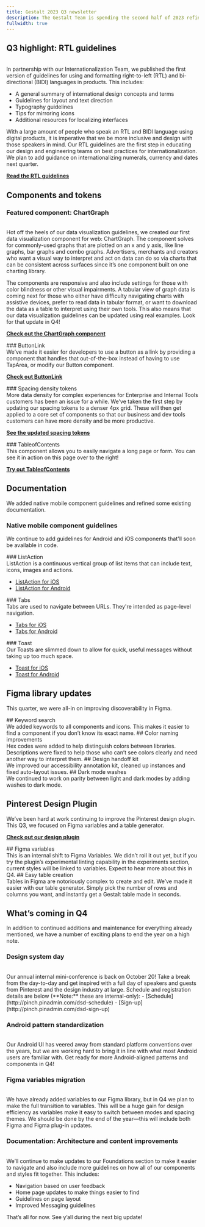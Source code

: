 ```yaml
---
title: Gestalt 2023 Q3 newsletter
description: The Gestalt Team is spending the second half of 2023 refining, cleaning up and improving previous iterations. We also cranked out brand new components, guidelines and tokens along the way.
fullwidth: true
---
```


## Q3 highlight: RTL guidelines 
<ImgHero width={1050} height={590} src="https://i.pinimg.com/originals/a8/64/02/a864028b1abd18cdc2794e44fadd7b97.png" alt="Illustration showing 3 screens with content flowing from right to left." />
<br />
In partnership with our Internationalization Team, we published the first version of guidelines for using and formatting right-to-left (RTL) and bi-directional (BIDI) languages in products. This includes:

- A general summary of international design concepts and terms
- Guidelines for layout and text direction
- Typography guidelines
- Tips for mirroring icons
- Additional resources for localizing interfaces

With a large amount of people who speak an RTL and BIDI language using digital products, it is imperative that we be more inclusive and design with those speakers in mind. Our RTL guidelines are the first step in educating our design and engineering teams on best practices for internationalization. We plan to add guidance on internationalizing numerals, currency and dates next quarter.

**[Read the RTL guidelines](https://gestalt.pinterest.systems/foundations/rtl_guidelines/about_international_design)**

## Components and tokens
### Featured component: ChartGraph
<ImgHero width={1050} height={590} src="https://i.pinimg.com/originals/96/50/a3/9650a322f58fa3614a325cea3284d0ad.png" alt="Illustration bar and line graphs in a checkboard grid." />
<br />
Hot off the heels of our data visualization guidelines, we created our first data visualization component for web: ChartGraph. The component solves for commonly-used graphs that are plotted on an x and y axis, like line graphs, bar graphs and combo graphs. ‌Advertisers, merchants and creators who want a visual way to interpret and act on data can do so via charts that can be consistent across surfaces since it’s one component built on one charting library.

The components are responsive and also include settings for those with color blindness or other visual impairments. A tabular view of graph data is coming next for those who either have difficulty navigating charts with assistive devices, prefer to read data in tabular format, or want to download the data as a table to interpret using their own tools. This also means that our data visualization guidelines can be updated using real examples. Look for that update in Q4!

**[Check out the ChartGraph component](https://gestalt.pinterest.systems/web/chartgraph)**

<TwoCol>
<Group>
### ButtonLink
<ImgHero width={525} height={350} src="https://i.pinimg.com/originals/58/f2/d5/58f2d55de641a773ea50dbcaa26517a3.png" alt="An illustration of a button on a page with a Visit icon next to the label signifying that it is a link." />
<br />
We’ve made it easier for developers to use a button as a link by providing a component that handles that out-of-the-box instead of having to use TapArea, or modify our Button component.

**[Check out ButtonLink](https://gestalt.pinterest.systems/web/buttonlink)**
</Group>

<Group>
### Spacing density tokens
<ImgHero width={525} height={350} src="https://i.pinimg.com/originals/c9/ee/91/c9ee91ba0da8ac1ad0de923a567819f0.png" alt="An illustration showing gradual increases in spacing with the increments of 4px, 8px and 12px." />
<br />
More data density for complex experiences for Enterprise and Internal Tools customers has been an issue for a while. We’ve taken the first step by updating our spacing tokens to a denser 4px grid. These will then get applied to a core set of components so that our business and dev tools customers can have more density and be more productive.

**[See the updated spacing tokens](https://gestalt.pinterest.systems/foundations/design_tokens/overview#Spacing)**
</Group>
</TwoCol>

<TwoCol>
<Group>
### TableofContents
<ImgHero width={525} height={350} src="https://i.pinimg.com/originals/50/2e/3f/502e3fafcc8b933638b0a2f58593db27.png" alt="An illustration showing content on a page with TableofContents next to it." />
<br />
This component allows you to easily navigate a long page or form. You can see it in action on this page over to the right!

**[Try out TableofContents](https://gestalt.pinterest.systems/web/tableofcontents)**
</Group>
<Group></Group>
</TwoCol>

## Documentation
We added native mobile component guidelines and refined some existing documentation.

### Native mobile component guidelines
We continue to add guidelines for Android and iOS components that'll soon be available in code.

<TwoCol>
<Group>
### ListAction
<ImgHero width={525} height={350} src="https://i.pinimg.com/originals/02/18/d3/0218d3becaeff05715189211b3e224a1.png" alt="An illustration showing a ListAction." />
<br />
ListAction is a continuous vertical group of list items that can include text, icons, images and actions.

* [ListAction for iOS](https://gestalt.pinterest.systems/ios/listaction)
* [ListAction for Android](https://gestalt.pinterest.systems/android/listaction)
</Group>
<Group>
### Tabs
<ImgHero width={525} height={350} src="https://i.pinimg.com/originals/b4/26/bd/b426bd05929fa90b4ea5e9f248b7db03.png" alt="An illustration showing tabs with a Pin representation underneath them." />
<br />
Tabs are used to navigate between URLs. They're intended as page-level navigation.

* [Tabs for iOS](https://gestalt.pinterest.systems/ios/tabs)
* [Tabs for Android](https://gestalt.pinterest.systems/android/tabs)

</Group>
</TwoCol>

<TwoCol>
<Group>
### Toast
<ImgHero width={525} height={350} src="https://i.pinimg.com/originals/27/00/35/270035cd6766a6ecc9bf54acc89776b9.png" alt="An illustration shown a toast at the bottom of a mobile screen." />
<br />
Our Toasts are slimmed down to allow for quick, useful messages without taking up too much space.

* [Toast for iOS](https://gestalt.pinterest.systems/ios/toast)
* [Toast for Android](https://gestalt.pinterest.systems/android/toast)
</Group>
<Group></Group>
</TwoCol>

## Figma library updates
This quarter, we were all-in on improving discoverability in Figma.

<TwoCol>
<Group>
## Keyword search
<ImgHero width={525} height={350} src="https://i.pinimg.com/originals/48/12/f6/4812f6f8f42c2082e99069c140db24fe.png" alt="An illustration of a magnifying glass focusing on keywords." />
<br />
We added keywords to all components and icons. This makes it easier to find a component if you don’t know its exact name.
</Group>
<Group>
## Color naming improvements
<ImgHero width={525} height={350} src="https://i.pinimg.com/originals/cc/9c/44/cc9c445bed7136991d00392bf0682e4a.png" alt="An illustration of a swatchbook fanned out to show multiple color ramps." />
<br />
Hex codes were added to help distinguish colors between libraries. Descriptions were fixed to help those who can’t see colors clearly and need another way to interpret them.
</Group>
</TwoCol>

<TwoCol>
<Group>
## Design handoff kit
<ImgHero width={525} height={350} src="https://i.pinimg.com/originals/cb/d4/b3/cbd4b3fce3fb44d9ae75d9985efea751.png" alt="An illustration with the Figma logo in the center of it to signify our handoff kit." />
<br />
We improved our accessibility annotation kit, cleaned up instances and fixed auto-layout issues.
</Group>
<Group>
## Dark mode washes
<ImgHero width={525} height={350} src="https://i.pinimg.com/originals/6d/86/63/6d8663dfc8e7cbd611c54a332c5c4f65.png" alt="An illustration of a dark wash circle overlaying a lighter circle to show the concept of transparency." />
<br />
We continued to work on parity between light and dark modes by adding washes to dark mode.
</Group>
</TwoCol>

## Pinterest Design Plugin
We’ve been hard at work continuing to improve the Pinterest design plugin. This Q3, we focused on Figma variables and a table generator.

**[Check out our design plugin](http://pinch.pinadmin.com/pinterest-design-plugin)**

<TwoCol>
<Group>
## Figma variables
<ImgHero width={525} height={350} src="https://i.pinimg.com/originals/22/a7/49/22a74910e7137148709bbfa0bd485e54.png" alt="An illustration showing a variable being connected to components and styles." />
<br />
This is an internal shift to Figma Variables. We didn’t roll it out yet, but if you try the plugin’s experimental linting capability in the experiments section, current styles will be linked to variables. Expect to hear more about this in Q4.
</Group>
<Group>
## Easy table creation
<ImgHero width={525} height={350} src="https://i.pinimg.com/originals/ed/48/f1/ed48f193e46f8d2e5dc9efe9fd12627e.png" alt="An illustration of rows and columns selected with an arrow pointing to a table." />
<br />
Tables in Figma are notoriously complex to create and edit. We’ve made it easier with our table generator. Simply pick the number of rows and columns you want, and instantly get a Gestalt table made in seconds.
</Group>
</TwoCol>

## What’s coming in Q4
In addition to continued additions and maintenance for everything already mentioned, we have a number of exciting plans to end the year on a high note.

### Design system day
<ImgHero width={1050} height={590} src="https://i.pinimg.com/originals/fc/64/af/fc64afc4cd23b367fc2aa47325b78f07.png" alt="An illustration highlighting Design System Day." />
<br />
Our annual internal mini-conference is back on October 20!  Take a break from the day-to-day and get inspired with a full day of speakers and guests from Pinterest and the design industry at large. Schedule and registration details are below (**Note:**  these are internal-only):
- [Schedule](http://pinch.pinadmin.com/dsd-schedule)
- [Sign-up](http://pinch.pinadmin.com/dsd-sign-up)

### Android pattern standardization
<ImgHero width={1050} height={590} src="https://i.pinimg.com/originals/b5/94/81/b594819a404f2a0533fae2f8aee2a1a9.png" alt="An illustration showing the Android logo and Android phone screens." />
<br />
Our Android UI has veered away from standard platform conventions over the years, but we are working hard to bring it in line with what most Android users are familiar with. Get ready for more Android-aligned patterns and components in Q4!

### Figma variables migration
<ImgHero width={1050} height={590} src="https://i.pinimg.com/originals/f8/c8/c8/f8c8c8304ce17a92db71651127d031b8.png" alt="An illustration of Figma variables being applied to 3 phone screens." />
<br />
We have already added variables to our Figma library, but in Q4 we plan to make the full transition to variables. This will be a huge gain for design efficiency as variables make it easy to switch between modes and spacing themes. We should be done by the end of the year—this will include both Figma and Figma plug-in updates.

### Documentation: Architecture and content improvements
<ImgHero width={1050} height={590} src="https://i.pinimg.com/originals/8e/77/30/8e77302fd3e01aa438ae4273ac8cf3fb.png" alt="An illustration of an information architecture diagram with a heart." />
<br />
We’ll continue to make updates to our Foundations section to make it easier to navigate and also include more guidelines on how all of our components and styles fit together. This includes:

* Navigation based on user feedback
* Home page updates to make things easier to find
* Guidelines on page layout
* Improved Messaging guidelines

That’s all for now. See y’all during the next big update!






